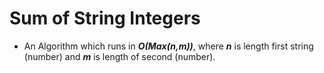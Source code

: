 # Sum of String Integers
- An Algorithm which runs in ***O(Max(n,m))***, where ***n*** is length first string (number) and ***m***  is length of second (number).

